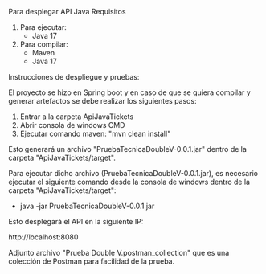 Para desplegar API Java
Requisitos

1. Para ejecutar:
   - Java 17
2. Para compilar:
   - Maven
   - Java 17

Instrucciones de despliegue y pruebas:

El proyecto se hizo en Spring boot y en caso de que se quiera compilar y generar artefactos se debe realizar los siguientes pasos:

1. Entrar a la carpeta ApiJavaTickets
2. Abrir consola de windows CMD
3. Ejecutar comando maven: "mvn clean install"

Esto generará un archivo "PruebaTecnicaDoubleV-0.0.1.jar" dentro de la carpeta "ApiJavaTickets/target".

Para ejecutar dicho archivo (PruebaTecnicaDoubleV-0.0.1.jar), es necesario ejecutar el siguiente comando desde la consola de windows dentro de la carpeta "ApiJavaTickets/target":

- java -jar PruebaTecnicaDoubleV-0.0.1.jar

Esto desplegará el API en la siguiente IP:

http://localhost:8080

Adjunto archivo "Prueba Double V.postman_collection" que es una colección de Postman para facilidad de la prueba.
